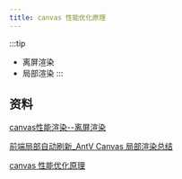 ```yaml
---
title: canvas 性能优化原理
---
```

:::tip
- 离屏渲染
- 局部渲染
:::

## 资料
[canvas性能渲染--离屏渲染](https://blog.csdn.net/qq_26733915/article/details/81675124)

[前端局部自动刷新_AntV Canvas 局部渲染总结](https://blog.csdn.net/weixin_26808205/article/details/112497489)

[canvas 性能优化原理](https://juejin.cn/post/7135229172409958431#heading-1)